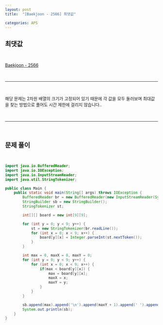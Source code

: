 ```yaml
---
layout: post
title:  "[Baekjoon - 2566] 최댓값"

categories: APS
---
```


## 최댓값

<br>

[Baekjoon - 2566](https://www.acmicpc.net/problem/2566)

<br>

***

<br>

해당 문제는 2차원 배열의 크기가 고정되어 있기 때문에 각 값을 모두 둘러보며 최대값을 찾는 방법으로 풀어도 시간 제한에 걸리지 않습니다..

<br>

***

<br>

## 문제 풀이

<br>

```java
import java.io.BufferedReader;
import java.io.IOException;
import java.io.InputStreamReader;
import java.util.StringTokenizer;

public class Main {
    public static void main(String[] args) throws IOException {
        BufferedReader br = new BufferedReader(new InputStreamReader(System.in));
        StringBuilder sb = new StringBuilder();
        StringTokenizer st;

        int[][] board = new int[9][9];

        for (int y = 0; y < 9; y++) {
            st = new StringTokenizer(br.readLine());
            for (int x = 0; x < 9; x++) {
                board[y][x] = Integer.parseInt(st.nextToken());
            }
        }

        int max = 0, maxX = 0, maxY = 0;
        for (int y = 0; y < 9; y++) {
            for (int x = 0; x < 9; x++) {
                if(max < board[y][x]) {
                    max = board[y][x];
                    maxX = x;
                    maxY = y;
                }
            }
        }

        sb.append(max).append('\n').append(maxY + 1).append(' ').append(maxX + 1);
        System.out.println(sb);
    }
}
```